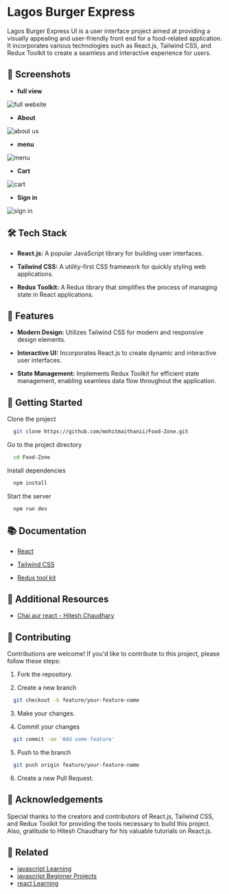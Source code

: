 # Lagos Burger Express

Lagos Burger Express UI is a user interface project aimed at providing a visually appealing and user-friendly front end for a food-related application. It incorporates various technologies such as React.js, Tailwind CSS, and Redux Toolkit to create a seamless and interactive experience for users.

## 📸 Screenshots
- **full view**
  
![full website](https://github.com/mohitmaithanii/Food-Zone/assets/126086791/55c50dfe-ac31-4de7-9ce3-f40f1db57862)

- **About**
  
![about us](https://github.com/mohitmaithanii/Food-Zone/assets/126086791/7d19d299-cb95-49d0-900e-4466e1d62871)

- **menu**

![menu](https://github.com/mohitmaithanii/Food-Zone/assets/126086791/9648cde1-1ad5-4bee-8881-8d3fbc61b550)

- **Cart**

![cart](https://github.com/mohitmaithanii/Food-Zone/assets/126086791/5689ea4b-5579-4a64-b27f-c38e9e3f4f8a)

- **Sign in**

![sign in](https://github.com/mohitmaithanii/Food-Zone/assets/126086791/ffd3d7b0-6e0d-470f-b2b3-6079e10e70a7)

## 🛠️ Tech Stack

- **React.js:** A popular JavaScript library for building user interfaces.

- **Tailwind CSS:** A utility-first CSS framework for quickly styling web applications.

- **Redux Toolkit:** A Redux library that simplifies the process of managing state in React applications.


## 🌟 Features

- **Modern Design:** Utilizes Tailwind CSS for modern and responsive design elements.

- **Interactive UI:** Incorporates React.js to create dynamic and interactive user interfaces.

- **State Management:** Implements Redux Toolkit for efficient state management, enabling seamless data flow throughout the application.


## 🚀 Getting Started

Clone the project

```bash
  git clone https://github.com/mohitmaithanii/Food-Zone.git
```

Go to the project directory

```bash
  cd Food-Zone
```

Install dependencies

```bash
  npm install
```

Start the server

```bash
  npm run dev
```


## 📚 Documentation

- [React](https://react.dev/)

- [Tailwind CSS](https://tailwindcss.com/)

- [Redux tool kit](https://redux-toolkit.js.org/)

## 📖 Additional Resources

- [Chai aur react - Hitesh Chaudhary](https://youtube.com/playlist?list=PLu71SKxNbfoDqgPchmvIsL4hTnJIrtige&si=bF-B2eoL5jBrcAeW)
## 💼 Contributing

Contributions are welcome! If you'd like to contribute to this project, please follow these steps:

1. Fork the repository.

2. Create a new branch 
```bash
  git checkout -b feature/your-feature-name
```
3. Make your changes.

4. Commit your changes 
```bash
  git commit -am 'Add some feature'
```

5. Push to the branch

```bash
  git push origin feature/your-feature-name
```
6. Create a new Pull Request. 
## 🙏 Acknowledgements

Special thanks to the creators and contributors of React.js, Tailwind CSS, and Redux Toolkit for providing the tools necessary to build this project. Also, gratitude to Hitesh Chaudhary for his valuable tutorials on React.js.
## 📌 Related 

- [javascript Learning](https://github.com/mohitmaithanii/JavaScript-Learning)
- [javascript Beginner Projects](https://github.com/mohitmaithanii/Beginner-Javascript-Projects)
- [react Learning](https://github.com/mohitmaithanii/React-Learning)
